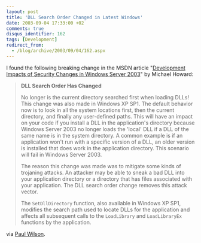 ```yaml
---
layout: post
title: 'DLL Search Order Changed in Latest Windows'
date: 2003-09-04 17:33:00 +02
comments: true
disqus_identifier: 162
tags: [Development]
redirect_from:
  - /blog/archive/2003/09/04/162.aspx
---
```


I found the following breaking change in the MSDN article "[Development Impacts of Security Changes in Windows Server 2003](http://msdn.microsoft.com/library/default.asp?url=/library/en-us/dncode/html/secure06122003.asp)" by Michael Howard:

> **DLL Search Order Has Changed**
>
> No longer is the current directory searched first when loading DLLs! This change was also made in Windows XP SP1. The default behavior now is to look in all the system locations first, then the current directory, and finally any user-defined paths. This will have an impact on your code if you install a DLL in the application's directory because Windows Server 2003 no longer loads the 'local' DLL if a DLL of the same name is in the system directory. A common example is if an application won't run with a specific version of a DLL, an older version is installed that does work in the application directory. This scenario will fail in Windows Server 2003.
>
> The reason this change was made was to mitigate some kinds of trojaning attacks. An attacker may be able to sneak a bad DLL into your application directory or a directory that has files associated with your application. The DLL search order change removes this attack vector.
>
> The `SetDllDirectory` function, also available in Windows XP SP1, modifies the search path used to locate DLLs for the application and affects all subsequent calls to the `LoadLibrary` and `LoadLibraryEx` functions by the application.

via [Paul Wilson](http://weblogs.asp.net/pwilson/posts/9214.aspx).
